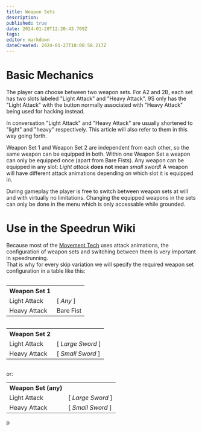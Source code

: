 ```yaml
---
title: Weapon Sets
description: 
published: true
date: 2024-01-28T12:20:43.709Z
tags: 
editor: markdown
dateCreated: 2024-01-27T10:00:58.217Z
---
```


# Basic Mechanics
The player can choose between two weapon sets. For A2 and 2B, each set has two slots labeled "Light Attack" and "Heavy Attack". 9S only has the "Light Attack" with the button normally associated with "Heavy Attack" being used for hacking instead.

In conversation "Light Attack" and "Heavy Attack" are usually shortened to "light" and "heavy" respectively. This article will also refer to them in this way going forth.

Weapon Set 1 and Weapon Set 2 are independent from each other, so the same weapon can be equipped in both.
Within one Weapon Set a weapon can only be equipped once (apart from Bare Fists). Any weapon can be equipped in any slot: *Light attack* **does not** mean *small sword*! A weapon will have different attack animations depending on which slot it is equipped in.

During gameplay the player is free to switch between weapon sets at will and with virtually no limitations. Changing the equipped weapons in the sets can only be done in the menu which is only accessable while grounded.

# Use in the Speedrun Wiki
Because most of the [Movement Tech](/intro/movement) uses attack animations, the configuration of weapon sets and switching between them is very important in speedrunning.<br>
That is why for every skip variation we will specify the required weapon set configuration in a table like this:

<div>
<table style="float:left; margin-right:20px">
<tr>
  <th>Weapon Set 1</th><th></th>
</tr>
<tr>
  <td>Light Attack</td><td>[ <i>Any</i> ]</td>
</tr>
<tr>
  <td>Heavy Attack</td><td>Bare Fist</td>
</tr>
</table>

<table style="float:left; margin-right:20px">
<tr>
  <th>Weapon Set 2</th><th></th>
</tr>
<tr>
  <td>Light Attack</td><td>[ <i>Large Sword</i> ]</td>
</tr>
<tr>
  <td>Heavy Attack</td><td>[ <i>Small Sword</i> ]</td>
</tr>
</table>

<p style="float:left; margin-right:20px">or:</p>

<table style="margin-right:20px">
<tr>
  <th>Weapon Set (any)</th><th></th>
</tr>
<tr>
  <td>Light Attack</td><td>[ <i>Large Sword</i> ]</td>
</tr>
<tr>
  <td>Heavy Attack</td><td>[ <i>Small Sword</i> ]</td>
</tr>
</table>
</div>

p